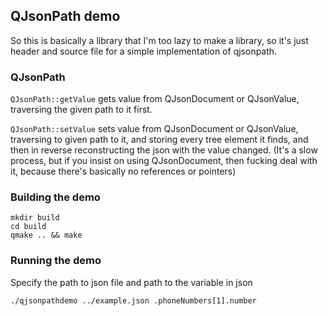 ## QJsonPath demo

So this is basically a library that I'm too lazy to make a library, so it's just
header and source file for a simple implementation of qjsonpath.

### QJsonPath

`QJsonPath::getValue` gets value from QJsonDocument or QJsonValue, traversing
the given path to it first.

`QJsonPath::setValue` sets value from QJsonDocument or QJsonValue, traversing to
given path to it, and storing every tree element it finds, and then in reverse
reconstructing the json with the value changed. (It's a slow process, but if you
insist on using QJsonDocument, then fucking deal with it, because there's
basically no references or pointers)

### Building the demo

```
mkdir build
cd build
qmake .. && make
```

### Running the demo

Specify the path to json file and path to the variable in json

```
./qjsonpathdemo ../example.json .phoneNumbers[1].number
```
